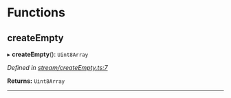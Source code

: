 

# Functions

<a id="createempty"></a>

##  createEmpty

▸ **createEmpty**(): `Uint8Array`

*Defined in [stream/createEmpty.ts:7](https://github.com/polkadot-js/common/blob/0e13479/packages/trie-codec/src/stream/createEmpty.ts#L7)*

**Returns:** `Uint8Array`

___

